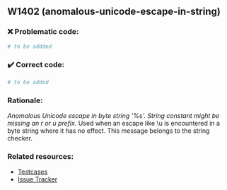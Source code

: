 ## W1402 (anomalous-unicode-escape-in-string)

### :x: Problematic code:

```python
# to be addded
```

### :heavy_check_mark: Correct code:

```python
# to be added
```

### Rationale:

 *Anomalous Unicode escape in byte string '%s'. String constant might be missing an r or u prefix.*
  Used when an escape like \u is encountered in a byte string where it has no
  effect. This message belongs to the string checker.



### Related resources:

- [Testcases](#)
- [Issue Tracker](https://github.com/PyCQA/pylint/issues?q=is%3Aissue+%22anomalous-unicode-escape-in-string%22+OR+%22W1402%22)
